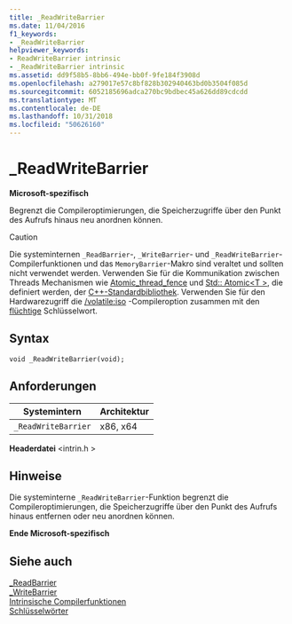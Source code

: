 ```yaml
---
title: _ReadWriteBarrier
ms.date: 11/04/2016
f1_keywords:
- _ReadWriteBarrier
helpviewer_keywords:
- ReadWriteBarrier intrinsic
- _ReadWriteBarrier intrinsic
ms.assetid: dd9f58b5-8bb6-494e-bb0f-9fe184f3908d
ms.openlocfilehash: a279017e57c8bf828b302940463bd0b3504f085d
ms.sourcegitcommit: 6052185696adca270bc9bdbec45a626dd89cdcdd
ms.translationtype: MT
ms.contentlocale: de-DE
ms.lasthandoff: 10/31/2018
ms.locfileid: "50626160"
---
```

# <a name="readwritebarrier"></a>_ReadWriteBarrier

**Microsoft-spezifisch**

Begrenzt die Compileroptimierungen, die Speicherzugriffe über den Punkt des Aufrufs hinaus neu anordnen können.

> [!CAUTION]
>  Die systeminternen `_ReadBarrier`-, `_WriteBarrier`- und `_ReadWriteBarrier`-Compilerfunktionen und das `MemoryBarrier`-Makro sind veraltet und sollten nicht verwendet werden. Verwenden Sie für die Kommunikation zwischen Threads Mechanismen wie [Atomic_thread_fence](../standard-library/atomic-functions.md#atomic_thread_fence) und [Std:: Atomic\<T >](../standard-library/atomic.md), die definiert werden, der [C++-Standardbibliothek](../standard-library/cpp-standard-library-reference.md). Verwenden Sie für den Hardwarezugriff die [/volatile:iso](../build/reference/volatile-volatile-keyword-interpretation.md) -Compileroption zusammen mit den [flüchtige](../cpp/volatile-cpp.md) Schlüsselwort.

## <a name="syntax"></a>Syntax

```
void _ReadWriteBarrier(void);
```

## <a name="requirements"></a>Anforderungen

|Systemintern|Architektur|
|---------------|------------------|
|`_ReadWriteBarrier`|x86, x64|

**Headerdatei** \<intrin.h >

## <a name="remarks"></a>Hinweise

Die systeminterne `_ReadWriteBarrier`-Funktion begrenzt die Compileroptimierungen, die Speicherzugriffe über den Punkt des Aufrufs hinaus entfernen oder neu anordnen können.

**Ende Microsoft-spezifisch**

## <a name="see-also"></a>Siehe auch

[_ReadBarrier](../intrinsics/readbarrier.md)<br/>
[_WriteBarrier](../intrinsics/writebarrier.md)<br/>
[Intrinsische Compilerfunktionen](../intrinsics/compiler-intrinsics.md)<br/>
[Schlüsselwörter](../cpp/keywords-cpp.md)